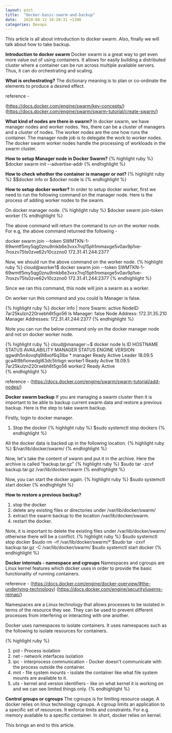 ```yaml
---
layout: post
title:  "Docker-basic-swarm-and-backup"
date:   2020-04-12 18:20:31 +1300
categories: Devops
---
```

This article is all about introduction to docker swarm. Also, finally we will talk about how to take 
backup.

**Introduction to docker swarm**
Docker swarm is a great way to get even more value
out of using containers. It allows for easily building
a distributed cluster where a container can be run
across multiple available servers. Thus, it can do 
orchestrating and scaling.

**What is orchestrating?**
The dictionary meaning is to plan or co-ordinate the
elements to produce a desired effect.

reference - 

(https://docs.docker.com/engine/swarm/key-concepts/)
(https://docs.docker.com/engine/swarm/swarm-tutorial/create-swarm/)

**What kind of nodes are there in swarm?**
In docker swarm, we have manager nodes and worker
nodes. Yes, there can be a cluster of managers and
a cluster of nodes. The worker nodes are the one
how runs the container. The manager node job is to 
delegate the work to worker nodes. The docker swarm
worker nodes handle the processing of workloads
in the swarm cluster. 

**How to setup Manager node in Docker Swarm?**
{% highlight ruby %}
  $docker swarm init --advertise-addr <ip address>
{% endhighlight %}

**How to check whether the container is manager or not?**
{% highlight ruby %}
 $$docker info
 or
 $docker node ls
{% endhighlight %}

**How to setup docker worker?**
In order to setup docker worker, first we need to 
run the following command on the manager node.
Here is the process of adding worker nodes to the swarm.

On docker manager node.
{% highlight ruby %}
  $docker swarm join-token worker 
{% endhighlight %}

The above command will return the command to run on the worker node. For e.g, the above command returned the following - 

docker swarm join --token SWMTKN-1-69wmtf5my5qg0znu9mkb6e3vxx7nq15ph1mmaxge5v0av9p1ve-7roxzv75ts0zve62v10czzno0 172.31.41.244:2377

Now, we should run the above command on the worker node.
{% highlight ruby %}
 cloud@worker1$ docker swarm join --token SWMTKN-1-69wmtf5my5qg0znu9mkb6e3vxx7nq15ph1mmaxge5v0av9p1ve-7roxzv75ts0zve62v10czzno0 172.31.41.244:2377
{% endhighlight %}

Since we ran this command, this node will join a swarm as a worker.

On worker run this command and you could Is Manager is
false.

{% highlight ruby %}
docker info | more
Swarm: active
 NodeID: 7ar25kulzn220rxebh6t5go56
 Is Manager: false
 Node Address: 172.31.35.210
 Manager Addresses:
  172.31.41.244:2377
{% endhighlight %}

Note you can run the below command only on the 
docker manager node and not on docker worker node.

{% highlight ruby %}
cloud@manager:~$ docker node ls
ID                            HOSTNAME            STATUS              AVAILABILITY        MANAGER STATUS      ENGINE VERSION
qgwdh5n4ovqfq9i8xof6q3lbx *   manager             Ready               Active              Leader              18.09.5
gca4t9bfionwdgl63dc5trbgn     worker1             Ready               Active                                  18.09.5
7ar25kulzn220rxebh6t5go56     worker2             Ready               Active   
{% endhighlight %}

reference - (https://docs.docker.com/engine/swarm/swarm-tutorial/add-nodes/)

**Docker swarm backup**
If you are managing a swarm cluster then it is important to be able to backup current swarm data 
and restore a previous backup. Here is the step
to take swarm backup.

Firstly, login to docker manager.

1) Stop the docker 
{% highlight ruby %}
  $sudo systemctl stop dockers
{% endhighlight %}

All the docker data is backed up in the following
location.
{% highlight ruby %}
 $/var/lib/docker/swarm/
{% endhighlight %}

Now, let's take the content of swarm and put it in the archive. Here the archive is called "backup.tar.gz"
{% highlight ruby %}
 $sudo tar -zcvf backup.tar.gz /var/lib/docker/swarm
{% endhighlight %}

Now, you can start the docker again.
{% highlight ruby %}
 $sudo systemctl start docker
{% endhighlight %}

**How to restore a previous backup?**

1) stop the docker
2) delete any existing files or directories under
/var/lib/docker/swarm/
3) extract the swarm backup to the location 
/var/lib/docker/swarm.
4) restart the docker.

Note, it is important to delete the existing files 
under /var/lib/docker/swarm/ otherwise there will be a conflict.
{% highlight ruby %}
 $sudo systemctl stop docker
 $sudo rm -rf /var/lib/docker/swarm/*
 $sudo tar -zxvf backup.tar.gz -C /var/lib/docker/swarm/
 $sudo systemctl start docker
{% endhighlight %}

**Docker internals - namespace and cgroups**
Namespaces and cgroups are Linux kernel features which docker uses in order to provide the basic functionality of running containers.

reference - 
(https://docs.docker.com/engine/docker-overview/#the-underlying-technology)
(https://docs.docker.com/engine/security/userns-remap/)

Namespaces are a Linux technology that allows processes to be isolated in terms of the resource they see. They can be used to prevent different processes from interfering or interacting with one 
another.

Docker uses namespaces to isolate containers.
It uses namespaces such as the following to isolate
resources for containers.

{% highlight ruby %}
1. pid - Process isolation
2. net -  network interfaces isolation
3. ipc - interprocess communication - Docker doesn't 
communicate with the process outside the container.
4. mnt - file system mounts - isolate the container like what file system mounts are available to it.
5. uts - kernel and version identifiers - like on what kernel it is working on and we can see limited things only.
{% endhighlight %}

**Control groups or cgroups**
The cgroups is for limiting resource usage.
A docker relies on linux technology cgroups. 
A cgroup limits an application to a specific set of 
resources. It enforce limits and constraints. For e.g.
memory available to a specific container.
In short, docker relies on kernel.

This brings an end to this article.